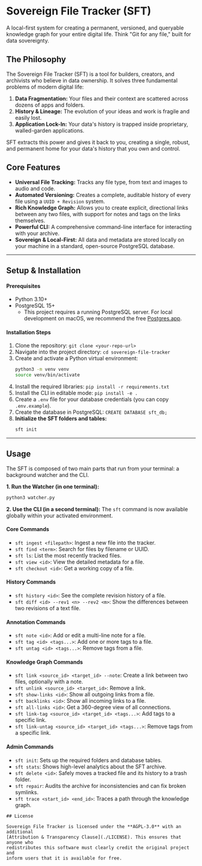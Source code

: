 # Sovereign File Tracker (SFT)

A local-first system for creating a permanent, versioned, and queryable knowledge graph for your entire digital life. Think "Git for any file," built for data sovereignty.

## The Philosophy

The Sovereign File Tracker (SFT) is a tool for builders, creators, and archivists who believe in data ownership. It solves three fundamental problems of modern digital life:

1.  **Data Fragmentation:** Your files and their context are scattered across dozens of apps and folders.
2.  **History & Lineage:** The evolution of your ideas and work is fragile and easily lost.
3.  **Application Lock-In:** Your data's history is trapped inside proprietary, walled-garden applications.

SFT extracts this power and gives it back to you, creating a single, robust, and permanent home for your data's history that you own and control.

## Core Features

  * **Universal File Tracking:** Tracks any file type, from text and images to audio and code.
  * **Automated Versioning:** Creates a complete, auditable history of every file using a `UUID + Revision` system.
  * **Rich Knowledge Graph:** Allows you to create explicit, directional links between any two files, with support for notes and tags on the links themselves.
  * **Powerful CLI:** A comprehensive command-line interface for interacting with your archive.
  * **Sovereign & Local-First:** All data and metadata are stored locally on your machine in a standard, open-source PostgreSQL database.

-----

## Setup & Installation

#### Prerequisites

  * Python 3.10+
  * PostgreSQL 15+
      * This project requires a running PostgreSQL server. For local development on macOS, we recommend the free [Postgres.app](https://postgresapp.com/).

#### Installation Steps

1.  Clone the repository: `git clone <your-repo-url>`
2.  Navigate into the project directory: `cd sovereign-file-tracker`
3.  Create and activate a Python virtual environment:
    ```bash
    python3 -m venv venv
    source venv/bin/activate
    ```
4.  Install the required libraries: `pip install -r requirements.txt`
5.  Install the CLI in editable mode: `pip install -e .`
6.  Create a `.env` file for your database credentials (you can copy `.env.example`).
7.  Create the database in PostgreSQL: `CREATE DATABASE sft_db;`
8.  **Initialize the SFT folders and tables:**
    ```bash
    sft init
    ```

-----

## Usage

The SFT is composed of two main parts that run from your terminal: a background watcher and the CLI.

**1. Run the Watcher (in one terminal):**

```bash
python3 watcher.py
```

**2. Use the CLI (in a second terminal):**
The `sft` command is now available globally within your activated environment.

#### Core Commands

  * `sft ingest <filepath>`: Ingest a new file into the tracker.
  * `sft find <term>`: Search for files by filename or UUID.
  * `sft ls`: List the most recently tracked files.
  * `sft view <id>`: View the detailed metadata for a file.
  * `sft checkout <id>`: Get a working copy of a file.

#### History Commands

  * `sft history <id>`: See the complete revision history of a file.
  * `sft diff <id> --rev1 <n> --rev2 <m>`: Show the differences between two revisions of a text file.

#### Annotation Commands

  * `sft note <id>`: Add or edit a multi-line note for a file.
  * `sft tag <id> <tags...>`: Add one or more tags to a file.
  * `sft untag <id> <tags...>`: Remove tags from a file.

#### Knowledge Graph Commands

  * `sft link <source_id> <target_id> --note`: Create a link between two files, optionally with a note.
  * `sft unlink <source_id> <target_id>`: Remove a link.
  * `sft show-links <id>`: Show all outgoing links from a file.
  * `sft backlinks <id>`: Show all incoming links to a file.
  * `sft all-links <id>`: Get a 360-degree view of all connections.
  * `sft link-tag <source_id> <target_id> <tags...>`: Add tags to a specific link.
  * `sft link-untag <source_id> <target_id> <tags...>`: Remove tags from a specific link.

#### Admin Commands

  * `sft init`: Sets up the required folders and database tables.
  * `sft stats`: Shows high-level analytics about the SFT archive.
  * `sft delete <id>`: Safely moves a tracked file and its history to a trash folder.
  * `sft repair`: Audits the archive for inconsistencies and can fix broken symlinks.
  * `sft trace <start_id> <end_id>`: Traces a path through the knowledge graph.


```
## License

Sovereign File Tracker is licensed under the **AGPL-3.0** with an additional
[Attribution & Transparency Clause](./LICENSE). This ensures that anyone who
redistributes this software must clearly credit the original project and
inform users that it is available for free.
